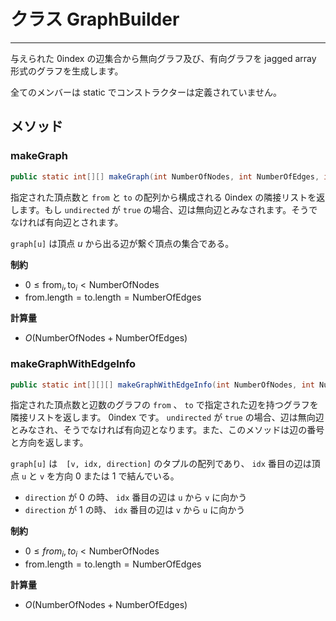# クラス GraphBuilder
- - -

与えられた $0\text{index}$ の辺集合から無向グラフ及び、有向グラフを jagged array 形式のグラフを生成します。

全てのメンバーは static でコンストラクターは定義されていません。

## メソッド
### makeGraph
```java 
public static int[][] makeGraph(int NumberOfNodes, int NumberOfEdges, int[] from, int[] to, boolean undirected)
```
指定された頂点数と `from` と `to` の配列から構成される $0\text{index}$ の隣接リストを返します。もし `undirected` が `true` の場合、辺は無向辺とみなされます。そうでなければ有向辺とされます。

`graph[u]` は頂点 $u$ から出る辺が繋ぐ頂点の集合である。

**制約**
* $0 \leq \mathrm{from}_i, \mathrm{to}_i < \mathrm{NumberOfNodes}$
* $\mathrm{from.length} = \mathrm{to.length} = \mathrm{NumberOfEdges}$

**計算量**
* $O(\mathrm{NumberOfNodes} + \mathrm{NumberOfEdges})$

### makeGraphWithEdgeInfo
```java
public static int[][][] makeGraphWithEdgeInfo(int NumberOfNodes, int NumberOfEdges, int[] from, int[] to, boolean undirected)
```

指定された頂点数と辺数のグラフの `from` 、 `to` で指定された辺を持つグラフを隣接リストを返します。 $0\text{index}$ です。 `undirected` が `true` の場合、辺は無向辺とみなされ、そうでなければ有向辺となります。また、このメソッドは辺の番号と方向を返します。


`graph[u]` は　`[v, idx, direction]` のタプルの配列であり、 `idx` 番目の辺は頂点 `u` と `v` を方向 $0$ または $1$ で結んでいる。

- `direction` が $0$ の時、 `idx` 番目の辺は `u` から `v` に向かう
- `direction` が $1$ の時、 `idx` 番目の辺は `v` から `u` に向かう

**制約**
* $0 \leq from_i, to_i < \mathrm{NumberOfNodes}$
* $\mathrm{from.length} = \mathrm{to.length} = \mathrm{NumberOfEdges}$

**計算量**
* $O(\mathrm{NumberOfNodes} + \mathrm{NumberOfEdges})$

